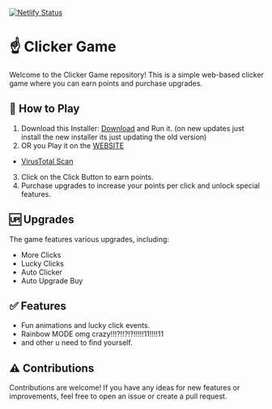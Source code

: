 [![Netlify Status](https://api.netlify.com/api/v1/badges/d8691ecc-f18d-4efd-b2d0-5063671a8799/deploy-status)](https://app.netlify.com/sites/clicker-chilly/deploys)

# ☝️ Clicker Game

Welcome to the Clicker Game repository! This is a simple web-based clicker game where you can earn points and purchase upgrades.

## 🤔 How to Play

1. Download this Installer: [Download](https://drive.google.com/file/d/1_kGSqF2ZzVkMOmMzWBgLsAaATi8Ljjtv/view?usp=sharing) and Run it. (on new updates just install the new installer its just updating the old version)
2. OR you Play it on the [WEBSITE](https://clicker-chilly.netlify.app/)
   
- [VirusTotal Scan](https://www.virustotal.com/gui/file/cc73b43efed320b44509850cf09136696c6d0b4cf7a338118f4f146957d335cc/detection)

3. Click on the Click Button to earn points.
4. Purchase upgrades to increase your points per click and unlock special features.

## 🆙 Upgrades

The game features various upgrades, including:
- More Clicks
- Lucky Clicks
- Auto Clicker
- Auto Upgrade Buy

## ✅ Features

- Fun animations and lucky click events.
- Rainbow MODE omg crazy!!!?!!?!?!!!!!11!!!!11
- and other u need to find yourself.

## ⚠️ Contributions

Contributions are welcome! If you have any ideas for new features or improvements, feel free to open an issue or create a pull request.
